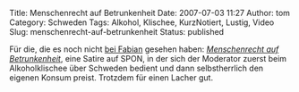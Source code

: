 Title: Menschenrecht auf Betrunkenheit
Date: 2007-07-03 11:27
Author: tom
Category: Schweden
Tags: Alkohol, Klischee, KurzNotiert, Lustig, Video
Slug: menschenrecht-auf-betrunkenheit
Status: published

Für die, die es noch nicht [bei
Fabian](http://hansbaer.p1atin.de/?p=310) gesehen haben: [*Menschenrecht
auf
Betrunkenheit*](http://www.spiegel.de/videoplayer/0,6298,19247,00.html),
eine Satire auf SPON, in der sich der Moderator zuerst beim
Alkoholklischee über Schweden bedient und dann selbstherrlich den
eigenen Konsum preist. Trotzdem für einen Lacher gut.

